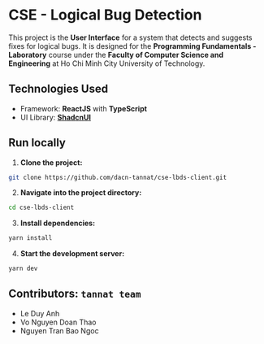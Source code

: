 # CSE - Logical Bug Detection

This project is the **User Interface** for a system that detects and suggests fixes for logical bugs. It is designed for the **Programming Fundamentals - Laboratory** course under the **Faculty of Computer Science and Engineering** at Ho Chi Minh City University of Technology.

## Technologies Used

- Framework: **ReactJS** with **TypeScript**
- UI Library: [ **ShadcnUI**](https://ui.shadcn.com/docs)

## Run locally

1. **Clone the project:**

```bash
git clone https://github.com/dacn-tannat/cse-lbds-client.git
```

2. **Navigate into the project directory:**

```bash
cd cse-lbds-client
```

3. **Install dependencies:**

```bash
yarn install
```

4. **Start the development server:**

```bash
yarn dev
```

## Contributors: `tannat team`

- Le Duy Anh
- Vo Nguyen Doan Thao
- Nguyen Tran Bao Ngoc
